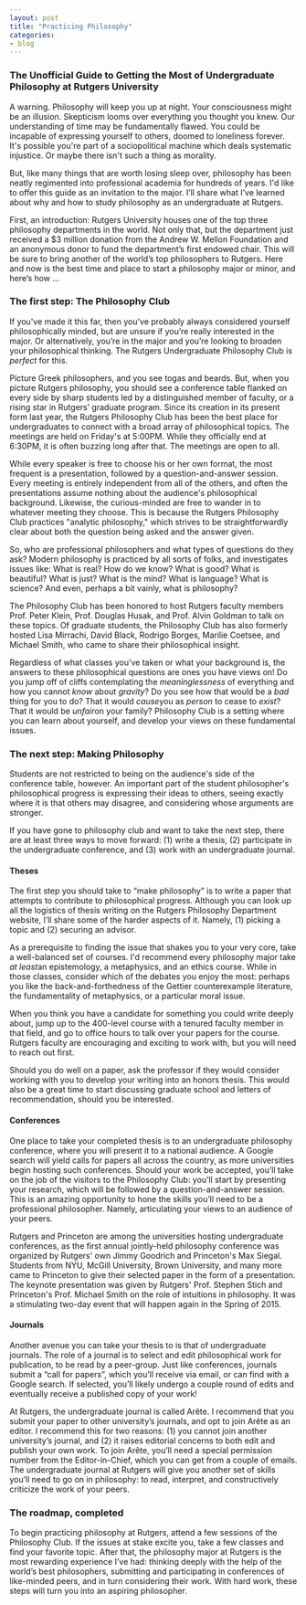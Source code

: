 ```yaml
---
layout: post
title: "Practicing Philosophy"
categories:
- blog
---
```


### The Unofficial Guide to Getting the Most of Undergraduate Philosophy at Rutgers University

A warning. Philosophy will keep you up at night. Your consciousness
might be an illusion. Skepticism looms over everything you thought you
knew. Our understanding of time may be fundamentally flawed. You could
be incapable of expressing yourself to others, doomed to loneliness
forever. It's possible you're part of a sociopolitical machine which
deals systematic injustice. Or maybe there isn't such a thing as
morality.

But, like many things that are worth losing sleep over, philosophy has
been neatly regimented into professional academia for hundreds of years.
I'd like to offer this guide as an invitation to the major. I’ll share
what I’ve learned about why and how to study philosophy as an
undergraduate at Rutgers.

First, an introduction: Rutgers University houses one of the top three
philosophy departments in the world. Not only that, but the department
just received a \$3 million donation from the Andrew W. Mellon
Foundation and an anonymous donor to fund the department’s first endowed
chair. This will be sure to bring another of the world’s top
philosophers to Rutgers. Here and now is the best time and place to
start a philosophy major or minor, and here’s how …

### The first step: The Philosophy Club

If you've made it this far, then you’ve probably always considered
yourself philosophically minded, but are unsure if you’re really
interested in the major. Or alternatively, you’re in the major and
you’re looking to broaden your philosophical thinking. The Rutgers
Undergraduate Philosophy Club is *perfect* for this.

Picture Greek philosophers, and you see togas and beards. But, when you
picture Rutgers philosophy, you should see a conference table flanked on
every side by sharp students led by a distinguished member of faculty,
or a rising star in Rutgers’ graduate program. Since its creation in its
present form last year, the Rutgers Philosophy Club has been the best
place for undergraduates to connect with a broad array of philosophical
topics. The meetings are held on Friday's at 5:00PM. While they
officially end at 6:30PM, it is often buzzing long after that. The
meetings are open to all.

While every speaker is free to choose his or her own format, the most
frequent is a presentation, followed by a question-and-answer session.
Every meeting is entirely independent from all of the others, and often
the presentations assume nothing about the audience's philosophical
background. Likewise, the curious-minded are free to wander in to
whatever meeting they choose. This is because the Rutgers Philosophy
Club practices "analytic philosophy," which strives to be
straightforwardly clear about both the question being asked and the
answer given.

So, who are professional philosophers and what types of questions do
they ask? Modern philosophy is practiced by all sorts of folks, and
investigates issues like: What is real? How do we know? What is good?
What is beautiful? What is just? What is the mind? What is language?
What is science? And even, perhaps a bit vainly, what is philosophy?

The Philosophy Club has been honored to host Rutgers faculty members
Prof. Peter Klein, Prof. Douglas Husak, and Prof. Alvin Goldman to talk
on these topics. Of graduate students, the Philosophy Club has also
formerly hosted Lisa Mirrachi, David Black, Rodrigo Borges, Marilie
Coetsee, and Michael Smith, who came to share their philosophical
insight.

Regardless of what classes you’ve taken or what your background is, the
answers to these philosophical questions are ones you have views on! Do
you jump off of cliffs contemplating the *meaninglessness* of everything
and how you cannot *know* about *gravity*? Do you see how that would be
a *bad* thing for you to do? That it would *cause*you as *person* to
cease to *exist*? That it would be *unfair*on your family? Philosophy
Club is a setting where you can learn about yourself, and develop your
views on these fundamental issues.

### The next step: Making Philosophy

Students are not restricted to being on the audience's side of the
conference table, however. An important part of the student
philosopher's philosophical progress is expressing their ideas to
others, seeing exactly where it is that others may disagree, and
considering whose arguments are stronger.

If you have gone to philosophy club and want to take the next step,
there are at least three ways to move forward: (1) write a thesis, (2)
participate in the undergraduate conference, and (3) work with an
undergraduate journal.

#### Theses

The first step you should take to “make philosophy” is to write a paper
that attempts to contribute to philosophical progress. Although you can
look up all the logistics of thesis writing on the Rutgers Philosophy
Department website, I’ll share some of the harder aspects of it. Namely,
(1) picking a topic and (2) securing an advisor.

As a prerequisite to finding the issue that shakes you to your very
core, take a well-balanced set of courses. I'd recommend every
philosophy major take *at least*an epistemology, a metaphysics, and an
ethics course. While in those classes, consider which of the debates you
enjoy the most: perhaps you like the back-and-forthedness of the Gettier
counterexample literature, the fundamentality of metaphysics, or a
particular moral issue.

When you think you have a candidate for something you could write deeply
about, jump up to the 400-level course with a tenured faculty member in
that field, and go to office hours to talk over your papers for the
course. Rutgers faculty are encouraging and exciting to work with, but
you will need to reach out first.

Should you do well on a paper, ask the professor if they would consider
working with you to develop your writing into an honors thesis. This
would also be a great time to start discussing graduate school and
letters of recommendation, should you be interested.

#### Conferences

One place to take your completed thesis is to an undergraduate
philosophy conference, where you will present it to a national audience.
A Google search will yield calls for papers all across the country, as
more universities begin hosting such conferences. Should your work be
accepted, you’ll take on the job of the visitors to the Philosophy Club:
you’ll start by presenting your research, which will be followed by a
question-and-answer session. This is an amazing opportunity to hone the
skills you’ll need to be a professional philosopher. Namely,
articulating your views to an audience of your peers.

Rutgers and Princeton are among the universities hosting undergraduate
conferences, as the first annual jointly-held philosophy conference was
organized by Rutgers' own Jimmy Goodrich and Princeton's Max Siegal.
Students from NYU, McGill University, Brown University, and many more
came to Princeton to give their selected paper in the form of a
presentation. The keynote presentation was given by Rutgers' Prof.
Stephen Stich and Princeton's Prof. Michael Smith on the role of
intuitions in philosophy. It was a stimulating two-day event that will
happen again in the Spring of 2015.

#### Journals

Another avenue you can take your thesis to is that of undergraduate
journals. The role of a journal is to select and edit philosophical work
for publication, to be read by a peer-group. Just like conferences,
journals submit a “call for papers”, which you’ll receive via email, or
can find with a Google search. If selected, you’ll likely undergo a
couple round of edits and eventually receive a published copy of your
work!

At Rutgers, the undergraduate journal is called Arête. I recommend that
you submit your paper to other university’s journals, and opt to join
Arête as an editor. I recommend this for two reasons: (1) you cannot
join another university’s journal, and (2) it raises editorial concerns
to both edit and publish your own work. To join Arête, you’ll need a
special permission number from the Editor-in-Chief, which you can get
from a couple of emails. The undergraduate journal at Rutgers will give
you another set of skills you’ll need to go on in philosophy: to read,
interpret, and constructively criticize the work of your peers.

### The roadmap, completed

To begin practicing philosophy at Rutgers, attend a few sessions of the
Philosophy Club. If the issues at stake excite you, take a few classes
and find your favorite topic. After that, the philosophy major at
Rutgers is the most rewarding experience I’ve had: thinking deeply with
the help of the world’s best philosophers, submitting and participating
in conferences of like-minded peers, and in turn considering their work.
With hard work, these steps will turn you into an aspiring philosopher.
